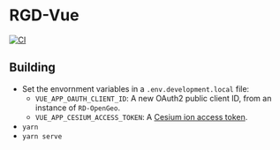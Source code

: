 # RGD-Vue

[![CI](https://github.com/ResonantGeoData/RGD-Vue/actions/workflows/main.yml/badge.svg)](https://github.com/ResonantGeoData/RGD-Vue/actions/workflows/main.yml)

## Building
* Set the envornment variables in a `.env.development.local` file:
  * `VUE_APP_OAUTH_CLIENT_ID`: A new OAuth2 public client ID, from an instance of `RD-OpenGeo`.
  * `VUE_APP_CESIUM_ACCESS_TOKEN`: A 
    [Cesium ion access token](https://cesium.com/learn/cesiumjs-learn/cesiumjs-quickstart/#step-1-create-an-account-and-get-a-token).
* `yarn`
* `yarn serve`
